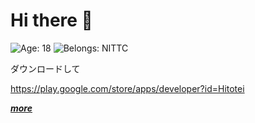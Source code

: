 # Hi there 👋 

![Age: 18](https://img.shields.io/badge/age-18-blue?style=for-the-badge)
![Belongs: NITTC](https://img.shields.io/badge/belongs-nittc-Green?style=for-the-badge)

ダウンロードして

https://play.google.com/store/apps/developer?id=Hitotei

_**[more](https://hitotei.github.io/)**_

